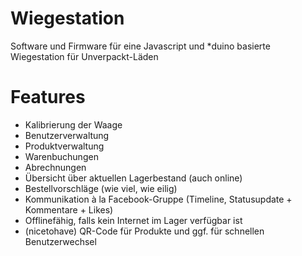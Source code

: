 # Wiegestation
Software und Firmware für eine Javascript und *duino basierte Wiegestation für Unverpackt-Läden
# Features
* Kalibrierung der Waage
* Benutzerverwaltung
* Produktverwaltung
* Warenbuchungen
* Abrechnungen
* Übersicht über aktuellen Lagerbestand (auch online)
* Bestellvorschläge (wie viel, wie eilig)
* Kommunikation à la Facebook-Gruppe (Timeline, Statusupdate + Kommentare + Likes)
* Offlinefähig, falls kein Internet im Lager verfügbar ist
* (nicetohave) QR-Code für Produkte und ggf. für schnellen Benutzerwechsel
